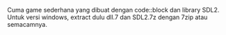 Cuma game sederhana yang dibuat dengan code::block dan library SDL2. Untuk versi windows, extract dulu dll.7 dan SDL2.7z dengan 7zip atau semacamnya.
